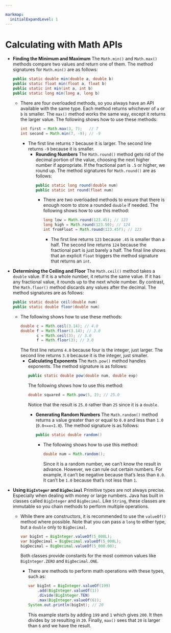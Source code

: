 ```yaml
---

markmap:
  initialExpandLevel: 1
---
```

# **Calculating with Math APIs**
- **Finding the Minimum and Maximum**
The `Math.min()` and `Math.max()` methods compare two values
and return one of them.
The method signatures for `Math.min()` are as follows:
  ```java
  public static double min(double a, double b)
  public static float min(float a, float b)
  public static int min(int a, int b)
  public static long min(long a, long b)
  ```

  - There are four overloaded methods, so you always have an
  API available with the same type. Each method returns
  whichever of `a` or `b` is smaller. The `max()` method works the
  same way, except it returns the larger value.
  The following shows how to use these methods:
    ```java
    int first = Math.max(3, 7);   // 7
    int second = Math.min(7, -9); // -9
    ```
    - The first line returns `7` because it is larger. The second line
    returns `-9` because it is smaller.
        - **Rounding Numbers**
        The `Math.round()` method gets rid of the decimal portion of
        the value, choosing the next higher number if appropriate.
        If the fractional part is `.5` or higher, we round up.
        The method signatures for `Math.round()` are as follows:
          ```java
          public static long round(double num)
          public static int round(float num)
          ```
          - There are two overloaded methods to ensure that there is
          enough room to store a rounded `double` if needed. The
          following shows how to use this method:
            ```java
            long low = Math.round(123.45); // 123
            long high = Math.round(123.50); // 124
            int fromFloat = Math.round(123.45f); // 123
            ```
            - The first line returns `123` because `.45` is smaller than a half.
            The second line returns `124` because the fractional part is
            just barely a half. The final line shows that an explicit `float`
            triggers the method signature that returns an `int`.
- **Determining the Ceiling and Floor**
The `Math.ceil()` method takes a `double` value. If it is a 
whole number, it returns the same value. If it has 
any fractional value, it rounds up to the next whole number.
 By contrast, the `Math.floor()` method discards any values 
 after  the decimal. The method signatures are as follows:
  ```java
  public static double ceil(double num)
  public static double floor(double num)
  ```
  - The following shows how to use these methods:
    ```java
    double c = Math.ceil(3.14); // 4.0
    double f = Math.floor(3.14); // 3.0
           c = Math.ceil(3); // 3.0
           f = Math.floor(3); // 3.0
    ```
    The first line returns `4.0` because four is the integer, just
    larger. The second line returns `3.0` because it is the integer,
    just smaller.
    - **Calculating Exponents**
    The `Math.pow()` method handles exponents. 
    The method signature is as follows:
      ```java
      public static double pow(double num, double exp)
      ```
      The following shows how to use this method:
      ```java
      double squared = Math.pow(5, 2); // 25.0
      ```
      Notice that the result is `25.0` rather than `25` since it is a
      `double`. 
      - **Generating Random Numbers**
      The `Math.random()` method returns a value greater than or
      equal to `0.0` and less than `1.0` (`0.0<=x<1.0`). The method 
      signature is as follows:
        ```java
        public static double random()
        ```

        - The following shows how to use this method:
          ```java
          double num = Math.random();
          ```
          Since it is a random number, we can’t know the result in
          advance. However, we can rule out certain numbers. For
          example, it can’t be negative because that’s less than `0.0`. It
          can’t be `1.0` because that’s not less than `1`.
- **Using `BigInteger` and `BigDecimal`**
Primitive types are not always precise. Especially
when dealing with money or large numbers. Java has
built in classes called `BigInteger` and `BigDecimal`. 
Like `String`, these classes are immutable so you 
chain methods to perform multiple operations.
    - While there are constructors, it is recommended to use the
  `valueOf()` method where possible. Note that you can pass a
  `long` to either type, but a `double` only to `BigDecimal`.
      ```java
      var bigInt = BigInteger.valueOf(5_000L);
      var bigDecimal = BigDecimal.valueOf(5_000L);
      bigDecimal = BigDecimal.valueOf(5_000.00);
      ```
      Both classes provide constants for the most common values
      like `BigInteger.ZERO` and `BigDecimal.ONE`.

      - There are methods to perform math operations with these
      types, such as:
        ```java
        var bigInt = BigInteger.valueOf(199)
            .add(BigInteger.valueOf(1))
            .divide(BigInteger.TEN)
            .max(BigInteger.valueOf(6));
        System.out.println(bigInt); // 20
        ```
        This example starts by adding `199` and `1` which gives `200`.
        It then divides by `10` resulting in `20`. Finally, `max()` sees that
        `20` is larger than `6` and we have the result.
      